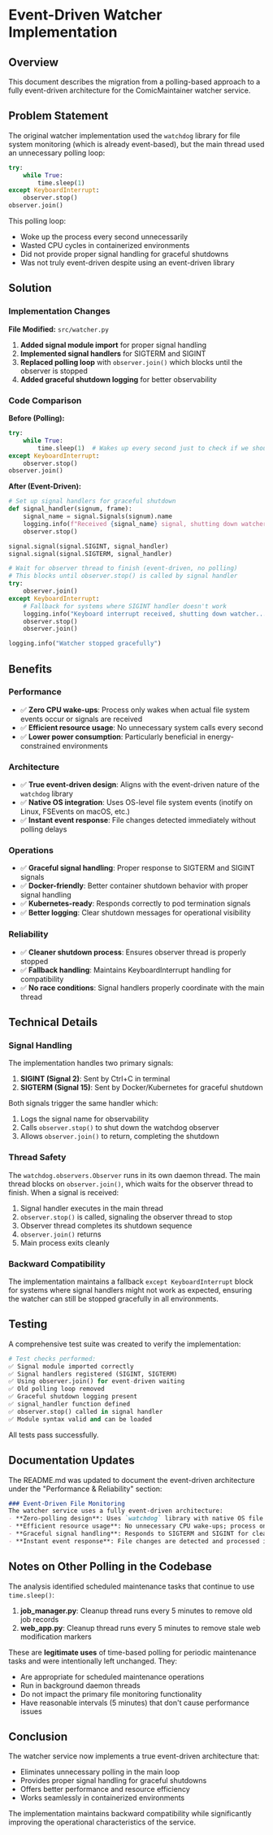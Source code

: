 # Event-Driven Watcher Implementation

## Overview

This document describes the migration from a polling-based approach to a fully event-driven architecture for the ComicMaintainer watcher service.

## Problem Statement

The original watcher implementation used the `watchdog` library for file system monitoring (which is already event-based), but the main thread used an unnecessary polling loop:

```python
try:
    while True:
        time.sleep(1)
except KeyboardInterrupt:
    observer.stop()
observer.join()
```

This polling loop:
- Woke up the process every second unnecessarily
- Wasted CPU cycles in containerized environments
- Did not provide proper signal handling for graceful shutdowns
- Was not truly event-driven despite using an event-driven library

## Solution

### Implementation Changes

**File Modified:** `src/watcher.py`

1. **Added signal module import** for proper signal handling
2. **Implemented signal handlers** for SIGTERM and SIGINT
3. **Replaced polling loop** with `observer.join()` which blocks until the observer is stopped
4. **Added graceful shutdown logging** for better observability

### Code Comparison

**Before (Polling):**
```python
try:
    while True:
        time.sleep(1)  # Wakes up every second just to check if we should exit
except KeyboardInterrupt:
    observer.stop()
observer.join()
```

**After (Event-Driven):**
```python
# Set up signal handlers for graceful shutdown
def signal_handler(signum, frame):
    signal_name = signal.Signals(signum).name
    logging.info(f"Received {signal_name} signal, shutting down watcher...")
    observer.stop()

signal.signal(signal.SIGINT, signal_handler)
signal.signal(signal.SIGTERM, signal_handler)

# Wait for observer thread to finish (event-driven, no polling)
# This blocks until observer.stop() is called by signal handler
try:
    observer.join()
except KeyboardInterrupt:
    # Fallback for systems where SIGINT handler doesn't work
    logging.info("Keyboard interrupt received, shutting down watcher...")
    observer.stop()
    observer.join()

logging.info("Watcher stopped gracefully")
```

## Benefits

### Performance
- ✅ **Zero CPU wake-ups**: Process only wakes when actual file system events occur or signals are received
- ✅ **Efficient resource usage**: No unnecessary system calls every second
- ✅ **Lower power consumption**: Particularly beneficial in energy-constrained environments

### Architecture
- ✅ **True event-driven design**: Aligns with the event-driven nature of the `watchdog` library
- ✅ **Native OS integration**: Uses OS-level file system events (inotify on Linux, FSEvents on macOS, etc.)
- ✅ **Instant event response**: File changes detected immediately without polling delays

### Operations
- ✅ **Graceful signal handling**: Proper response to SIGTERM and SIGINT signals
- ✅ **Docker-friendly**: Better container shutdown behavior with proper signal handling
- ✅ **Kubernetes-ready**: Responds correctly to pod termination signals
- ✅ **Better logging**: Clear shutdown messages for operational visibility

### Reliability
- ✅ **Cleaner shutdown process**: Ensures observer thread is properly stopped
- ✅ **Fallback handling**: Maintains KeyboardInterrupt handling for compatibility
- ✅ **No race conditions**: Signal handlers properly coordinate with the main thread

## Technical Details

### Signal Handling

The implementation handles two primary signals:

1. **SIGINT (Signal 2)**: Sent by Ctrl+C in terminal
2. **SIGTERM (Signal 15)**: Sent by Docker/Kubernetes for graceful shutdown

Both signals trigger the same handler which:
1. Logs the signal name for observability
2. Calls `observer.stop()` to shut down the watchdog observer
3. Allows `observer.join()` to return, completing the shutdown

### Thread Safety

The `watchdog.observers.Observer` runs in its own daemon thread. The main thread blocks on `observer.join()`, which waits for the observer thread to finish. When a signal is received:

1. Signal handler executes in the main thread
2. `observer.stop()` is called, signaling the observer thread to stop
3. Observer thread completes its shutdown sequence
4. `observer.join()` returns
5. Main process exits cleanly

### Backward Compatibility

The implementation maintains a fallback `except KeyboardInterrupt` block for systems where signal handlers might not work as expected, ensuring the watcher can still be stopped gracefully in all environments.

## Testing

A comprehensive test suite was created to verify the implementation:

```python
# Test checks performed:
✅ Signal module imported correctly
✅ Signal handlers registered (SIGINT, SIGTERM)
✅ Using observer.join() for event-driven waiting
✅ Old polling loop removed
✅ Graceful shutdown logging present
✅ signal_handler function defined
✅ observer.stop() called in signal handler
✅ Module syntax valid and can be loaded
```

All tests pass successfully.

## Documentation Updates

The README.md was updated to document the event-driven architecture under the "Performance & Reliability" section:

```markdown
### Event-Driven File Monitoring
The watcher service uses a fully event-driven architecture:
- **Zero-polling design**: Uses `watchdog` library with native OS file system events (inotify on Linux)
- **Efficient resource usage**: No unnecessary CPU wake-ups; process only wakes on actual file system changes
- **Graceful signal handling**: Responds to SIGTERM and SIGINT for clean Docker container shutdowns
- **Instant event response**: File changes are detected and processed immediately without polling delays
```

## Notes on Other Polling in the Codebase

The analysis identified scheduled maintenance tasks that continue to use `time.sleep()`:

1. **job_manager.py**: Cleanup thread runs every 5 minutes to remove old job records
2. **web_app.py**: Cleanup thread runs every 5 minutes to remove stale web modification markers

These are **legitimate uses** of time-based polling for periodic maintenance tasks and were intentionally left unchanged. They:
- Are appropriate for scheduled maintenance operations
- Run in background daemon threads
- Do not impact the primary file monitoring functionality
- Have reasonable intervals (5 minutes) that don't cause performance issues

## Conclusion

The watcher service now implements a true event-driven architecture that:
- Eliminates unnecessary polling in the main loop
- Provides proper signal handling for graceful shutdowns
- Offers better performance and resource efficiency
- Works seamlessly in containerized environments

The implementation maintains backward compatibility while significantly improving the operational characteristics of the service.
